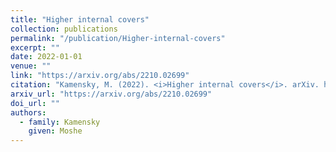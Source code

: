 ```yaml
---
title: "Higher internal covers"
collection: publications
permalink: "/publication/Higher-internal-covers"
excerpt: ""
date: 2022-01-01
venue: ""
link: "https://arxiv.org/abs/2210.02699"
citation: "Kamensky, M. (2022). <i>Higher internal covers</i>. arXiv. https://arxiv.org/abs/2210.02699"
arxiv_url: "https://arxiv.org/abs/2210.02699"
doi_url: ""
authors:
  - family: Kamensky
    given: Moshe
---
```



